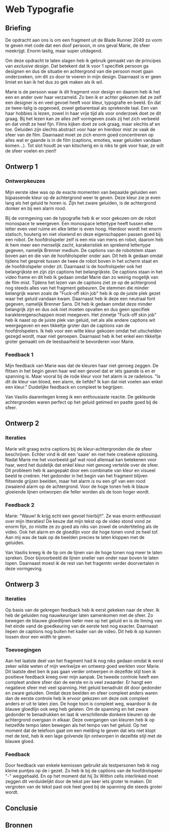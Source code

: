 # Web Typografie

## Briefing
De opdracht aan ons is om een fragment uit de Blade Runner 2049 zo vorm te geven met code dat een doof persoon, in ons geval Marie, de sfeer meekrijgt. Enorm lastig, maar super uitdagend.

Om deze opdracht te laten slagen heb ik gebruik gemaakt van de principes van *exclusive design*. Dat betekent dat ik voor 1 specifiek persoon ga designen en dus de situatie en achtergrond van die persoon moet gaan onderzoeken, om dit zo door te voeren in mijn design. Daarnaast is er geen limiet en kan ik het dus zo gek maken als ik wil.

Marie is de persoon waar ik dit fragment voor design en daarom heb ik het een en ander over haar verzameld. Zo ben ik er achter gekomen dat ze zelf een designer is en veel gevoel heeft voor kleur, typografie en beeld. En dat ze twee-talig is opgevoed, zowel gebarentaal als sprekende taal. Een van haar hobbies is lezen, zowel in haar vrije tijd als voor onderzoek doet ze dit graag. Bij het lezen kan ze alles zelf vormgeven zoals zij het zich verbeeld en dat vindt ze heel fijn. Films kijken doet ze ook graag, maar slechts af en toe. Geluiden zijn slechts abstract voor haar en hierdoor mist ze vaak de sfeer van de film. Daarnaast moet ze zich enorm goed concentreren op alles wat er gaande is in de film (captions, emoties, waar geluiden vandaan komen...). Tot slot houdt ze van kitscherig en is niks te gek voor haar, ze wilt de sfeer voelen en zien!!

## Ontwerp 1

### Ontwerpkeuzes
Mijn eerste idee was op de exacte momenten van bepaalde geluiden een bijpassende kleur op de achtergrond weer te geven. Deze kleur zie je even lang als het geluid te horen is. Zijn het zware geluiden, is de achtergrond donker en bij een alarm rood. 

Bij de vormgeving van de typografie heb ik er voor gekozen om de robot monospace te weergeven. Een monospace lettertype heeft tussen elke letter even veel ruime en elke letter is even hoog. Hierdoor wordt het enorm statisch, houterig en niet vloeiend en deze eigenschappen passen goed bij een robot.
De hoofdrolspeler zelf is een mix van mens en robot, daarom heb ik hem meer een menselijk zacht, karakeristiek en sprekend lettertype gegeven, namelijk Brenner medium. De captions van de robotstem staan boven aan en die van de hoofdrolspeler onder aan. Dit heb ik gedaan omdat tijdens het gesprek tussen de twee de robot boven in het scherm staat en de hoofdrolspeler onder zit. Daarnaast is de hoofrolspeler ook het belangrijkste en zijn zijn captions het belangrijkste. De captions staan in het video frame en dit heb ik gedaan omdat Marie dan zo weinig mogelijk van de film mist. Tijdens het lezen van de captions ziet ze op de achtergrond nog steeds alles van het fragment gebeuren.
De stemmen die minder belangrijk waren zoals de "Fuck-off skin job" heb ik op de juiste plek gezet waar het geluid vandaan kwam. Daarnaast heb ik deze een neutraal font gegeven, namelijk Brenner Sans. Dit heb ik gedaan omdat deze minder belangrijk zijn en dus ook niet moeten opvallen en dus geen specifiek karaktereigenschappen moet meegeven. Het zinnetje "Fuck-off skin job" heb ik naast op de juiste plek van geluid, net als alle andere captions wit weergegeven en een tikkeltje groter dan de captions van de hoofdrolspelers. Ik heb voor een witte kleur gekozen omdat het uitschelden gezegd wordt, maar niet geroepen. Daarnaast heb ik het enkel een tikkeltje groter gemaakt om de leesbaarheid te bevorderen voor Marie.

### Feedback 1
Mijn feedback van Marie was dat de kleuren haar niet genoeg zeggen. De flitsen in het begin geven haar wel een gevoel dat er iets gaande is en er spanning is. Maar vooral bij de rode kleur voor het alarm is ze radeloos. "Is dit de kleur van bloed, een alarm, de liefde? Ik kan dat niet voelen aan enkel een kleur." Duidelijke feedback en compleet te begrijpen.

Van Vasilis daarentegen kreeg ik een enthousiaste reactie. De gekleurde achtergronden waren perfect op het geluid getimed en pastte goed bij de sfeer.

## Ontwerp 2

### Iteraties
Marie wilt graag extra captions bij de kleur-achtergronden die de sfeer beschrijven. Echter vind ik dit een 'saaie' en niet hele creatieve oplossing. Nadat Marie me het voorbeeld gaf wat rood allemaal kan betekenen voor haar, werd het duidelijk dat enkel kleur niet genoeg vertelde over de sfeer. Dit probleem heb ik aangepakt door een combinatie van kleur en visueel beeld te creëren. Het gedonder in het begin van het fragment blijven flitsende grijzen beelden, maar het alarm is nu een gif van een rood zwaaiend alarm op de achtergrond. Voor de hoge tonen heb ik blauw gloeiende lijnen ontworpen die feller worden als de toon hoger wordt.

### Feedback 2
Marie: "Wauw! Ik krijg echt een gevoel hierbij!!". Ze was enorm enthousiast over mijn itteraties! De keuze dat mijn tekst op de video stond vond ze enorm fijn, zo mistte ze zo goed als niks van zowel de ondertiteling als de video. Ook het alarm en de gloedlijn voor die hoge tonen vond ze heel tof. Aan mij was de taak op de beelden precies te laten kloppen met de geluiden.

Van Vasilis kreeg ik de tip om de lijnen van de hoge tonen nog meer te laten spreken. Door bijvoorbeeld de lijnen sneller van onder naar boven te laten lopen. Daarnaast moest ik de rest van het fragemtn verder doorvertalen in deze vormgeving.


## Ontwerp 3

### Iteraties
Op basis van de gekregen feedback heb ik eerst gekeken naar de sfeer. Ik heb de geluiden nog nauwkeuriger laten samenkomen met de sfeer. Zo bewegen de blauwe gloedlijnen beter mee op het geluid en is de timing van het einde vand de goedkeuring van de eerste test nog exacter.
Daarnaast liepen de captions nog buiten het kader van de video. Dit heb ik op kunnen lossen door een width te geven.

### Toevoegingen
Aan het laatste deel van het fragment had ik nog niks gedaan omdat ik eerst zeker wilde weten of mijn werkwijze en ontwerp goed werkten voor Marie. Dit laatste deel ben ik pas gaan verder ontwerpen in dezelfde stijl toen ik positieve feedback kreeg over mijn aanpak. De tweede controle heeft een compleet andere sfeer dan de eerste en is veel zwaarder. Er hangt een negatieve sfeer met veel spanning. Het geluid benadrukt dit door gedonder en zware geluiden. Omdat deze beelden en sfeer compleet anders waren dan de eerste controle heb ik ervoor gekozen om deze ook compleet anders er uit te laten zien. De hoge toon is compleet weg, waardoor ik de blauwe gloedlijn ook weg heb gelaten. Om de spanning en het zware gedonder te benadrukken en laat ik verschillende donkere kleuren op de achtergrond overgaan in elkaar. Deze overgangen van kleuren heb ik op hetzelfde tempo laten bewegen als het tempo van het geluid. Op het moment dat de telefoon gaat om een melding te geven dat iets niet klopt met de test, heb ik een lage golvende lijn ontworpen in dezelfde stijl met de blauwe gloed.

### Feedback
Door feedback van enkele kennissen gebruikt als testpersonen heb ik nog kleine puntjes op de i gezet. Zo heb ik bij de captions van de hoofdrolspeler "-" weggehaald. En op het moment dat hij 3x Within cells interlinked moet zeggen dit verduidelijkt door de tekst per keer iets groter te maken. Dit vergroten van de tekst past ook heel goed bij de spanning die steeds groter wordt.

## Conclusie

## Bronnen


